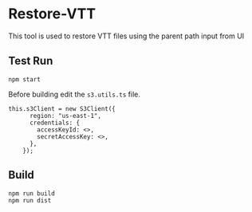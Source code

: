 # Restore-VTT

This tool is used to restore VTT files using the parent path input from UI

## Test Run

```
npm start
```

Before building edit the `s3.utils.ts` file.

```
this.s3Client = new S3Client({
      region: "us-east-1",
      credentials: {
        accessKeyId: <>,
        secretAccessKey: <>,
      },
    });
```

## Build

```
npm run build
npm run dist
```